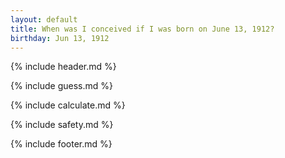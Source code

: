 ```yaml
---
layout: default
title: When was I conceived if I was born on June 13, 1912?
birthday: Jun 13, 1912
---
```


{% include header.md %}

{% include guess.md %}

{% include calculate.md %}

{% include safety.md %}

{% include footer.md %}



